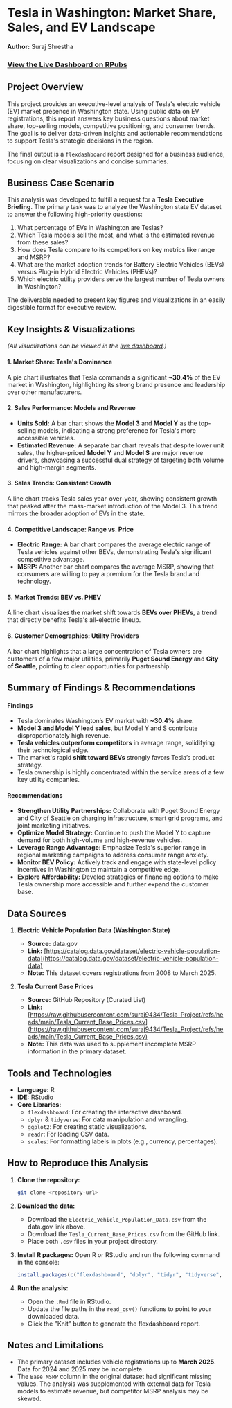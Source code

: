 

# Tesla in Washington: Market Share, Sales, and EV Landscape

**Author:** Suraj Shrestha

### [**View the Live Dashboard on RPubs**](https://rpubs.com/surajshrestha7494/1346455)



## Project Overview

This project provides an executive-level analysis of Tesla's electric vehicle (EV) market presence in Washington state. Using public data on EV registrations, this report answers key business questions about market share, top-selling models, competitive positioning, and consumer trends. The goal is to deliver data-driven insights and actionable recommendations to support Tesla's strategic decisions in the region.

The final output is a `flexdashboard` report designed for a business audience, focusing on clear visualizations and concise summaries.

## Business Case Scenario

This analysis was developed to fulfill a request for a **Tesla Executive Briefing**. The primary task was to analyze the Washington state EV dataset to answer the following high-priority questions:

1.  What percentage of EVs in Washington are Teslas?
2.  Which Tesla models sell the most, and what is the estimated revenue from these sales?
3.  How does Tesla compare to its competitors on key metrics like range and MSRP?
4.  What are the market adoption trends for Battery Electric Vehicles (BEVs) versus Plug-in Hybrid Electric Vehicles (PHEVs)?
5.  Which electric utility providers serve the largest number of Tesla owners in Washington?

The deliverable needed to present key figures and visualizations in an easily digestible format for executive review.

## Key Insights & Visualizations

*(All visualizations can be viewed in the [live dashboard](https://rpubs.com/surajshrestha7494/1346455).)*

#### 1. Market Share: Tesla's Dominance
A pie chart illustrates that Tesla commands a significant **~30.4%** of the EV market in Washington, highlighting its strong brand presence and leadership over other manufacturers.

#### 2. Sales Performance: Models and Revenue
-   **Units Sold:** A bar chart shows the **Model 3** and **Model Y** as the top-selling models, indicating a strong preference for Tesla's more accessible vehicles.
-   **Estimated Revenue:** A separate bar chart reveals that despite lower unit sales, the higher-priced **Model Y** and **Model S** are major revenue drivers, showcasing a successful dual strategy of targeting both volume and high-margin segments.

#### 3. Sales Trends: Consistent Growth
A line chart tracks Tesla sales year-over-year, showing consistent growth that peaked after the mass-market introduction of the Model 3. This trend mirrors the broader adoption of EVs in the state.

#### 4. Competitive Landscape: Range vs. Price
-   **Electric Range:** A bar chart compares the average electric range of Tesla vehicles against other BEVs, demonstrating Tesla's significant competitive advantage.
-   **MSRP:** Another bar chart compares the average MSRP, showing that consumers are willing to pay a premium for the Tesla brand and technology.

#### 5. Market Trends: BEV vs. PHEV
A line chart visualizes the market shift towards **BEVs over PHEVs**, a trend that directly benefits Tesla's all-electric lineup.

#### 6. Customer Demographics: Utility Providers
A bar chart highlights that a large concentration of Tesla owners are customers of a few major utilities, primarily **Puget Sound Energy** and **City of Seattle**, pointing to clear opportunities for partnership.

## Summary of Findings & Recommendations

#### **Findings**
-   Tesla dominates Washington’s EV market with **~30.4%** share.
-   **Model 3 and Model Y lead sales**, but Model Y and S contribute disproportionately high revenue.
-   **Tesla vehicles outperform competitors** in average range, solidifying their technological edge.
-   The market's rapid **shift toward BEVs** strongly favors Tesla’s product strategy.
-   Tesla ownership is highly concentrated within the service areas of a few key utility companies.

#### **Recommendations**
-   **Strengthen Utility Partnerships:** Collaborate with Puget Sound Energy and City of Seattle on charging infrastructure, smart grid programs, and joint marketing initiatives.
-   **Optimize Model Strategy:** Continue to push the Model Y to capture demand for both high-volume and high-revenue vehicles.
-   **Leverage Range Advantage:** Emphasize Tesla's superior range in regional marketing campaigns to address consumer range anxiety.
-   **Monitor BEV Policy:** Actively track and engage with state-level policy incentives in Washington to maintain a competitive edge.
-   **Explore Affordability:** Develop strategies or financing options to make Tesla ownership more accessible and further expand the customer base.

## Data Sources

1.  **Electric Vehicle Population Data (Washington State)**
    -   **Source:** data.gov
    -   **Link:** [https://catalog.data.gov/dataset/electric-vehicle-population-data](https://catalog.data.gov/dataset/electric-vehicle-population-data)
    -   **Note:** This dataset covers registrations from 2008 to March 2025.

2.  **Tesla Current Base Prices**
    -   **Source:** GitHub Repository (Curated List)
    -   **Link:** [https://raw.githubusercontent.com/suraj9434/Tesla_Project/refs/heads/main/Tesla_Current_Base_Prices.csv](https://raw.githubusercontent.com/suraj9434/Tesla_Project/refs/heads/main/Tesla_Current_Base_Prices.csv)
    -   **Note:** This data was used to supplement incomplete MSRP information in the primary dataset.

## Tools and Technologies

-   **Language:** R
-   **IDE:** RStudio
-   **Core Libraries:**
    -   `flexdashboard`: For creating the interactive dashboard.
    -   `dplyr` & `tidyverse`: For data manipulation and wrangling.
    -   `ggplot2`: For creating static visualizations.
    -   `readr`: For loading CSV data.
    -   `scales`: For formatting labels in plots (e.g., currency, percentages).

## How to Reproduce this Analysis

1.  **Clone the repository:**
    ```bash
    git clone <repository-url>
    ```
2.  **Download the data:**
    -   Download the `Electric_Vehicle_Population_Data.csv` from the data.gov link above.
    -   Download the `Tesla_Current_Base_Prices.csv` from the GitHub link.
    -   Place both `.csv` files in your project directory.

3.  **Install R packages:**
    Open R or RStudio and run the following command in the console:
    ```r
    install.packages(c("flexdashboard", "dplyr", "tidyr", "tidyverse", "ggplot2", "scales", "readr", "stringr"))
    ```
4.  **Run the analysis:**
    -   Open the `.Rmd` file in RStudio.
    -   Update the file paths in the `read_csv()` functions to point to your downloaded data.
    -   Click the "Knit" button to generate the flexdashboard report.

## Notes and Limitations

-   The primary dataset includes vehicle registrations up to **March 2025**. Data for 2024 and 2025 may be incomplete.
-   The `Base MSRP` column in the original dataset had significant missing values. The analysis was supplemented with external data for Tesla models to estimate revenue, but competitor MSRP analysis may be skewed.
